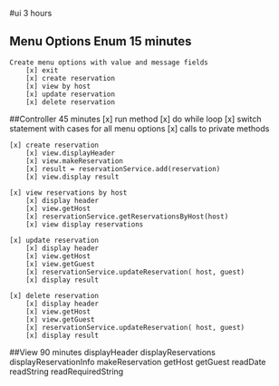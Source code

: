 #ui 3 hours

## Menu Options Enum 15 minutes
    Create menu options with value and message fields
        [x] exit
        [x] create reservation
        [x] view by host
        [x] update reservation
        [x] delete reservation
        
##Controller 45 minutes
    [x] run method
        [x] do while loop
        [x] switch statement with cases for all menu options
        [x] calls to private methods
        
    [x] create reservation
        [x] view.displayHeader
        [x] view.makeReservation
        [x] result = reservationService.add(reservation)
        [x] view.display result
        
    [x] view reservations by host
        [x] display header
        [x] view.getHost
        [x] reservationService.getReservationsByHost(host)
        [x] view display reservations
    
    [x] update reservation
        [x] display header
        [x] view.getHost
        [x] view.getGuest
        [x] reservationService.updateReservation( host, guest)
        [x] display result
    
    [x] delete reservation
        [x] display header
        [x] view.getHost
        [x] view.getGuest
        [x] reservationService.updateReservation( host, guest)
        [x] display result            

##View 90 minutes
    displayHeader
    displayReservations
    displayReservationInfo
    makeReservation
    getHost
    getGuest
    readDate
    readString
    readRequiredString